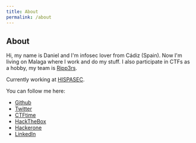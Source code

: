 ```yaml
---
title: About
permalink: /about
---
```


## About

Hi, my name is Daniel and I'm infosec lover from Cádiz (Spain). Now I'm living on Malaga where I work and do my stuff. I also participate in CTFs as a hobby, my team is [Ripp3rs](https://ctftime.org/team/50984).

Currently working at [HISPASEC](https://www.hispasec.com/).

You can follow me here:

*	[Github](https://github.com/devploit)
*	[Twitter](https://twitter.com/devploit)
* [CTFtime](https://ctftime.org/user/25930)
* [HackTheBox](https://www.hackthebox.eu/profile/1912)
* [Hackerone](https://hackerone.com/devploit)
*	[LinkedIn](https://www.linkedin.com/in/daniel-pua/)
